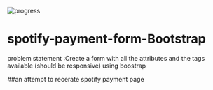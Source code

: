 ![progress](https://user-images.githubusercontent.com/31090188/122137113-85fc8300-ce61-11eb-9915-7f232025356b.jpg)
# spotify-payment-form-Bootstrap
problem statement :Create a form with all the attributes and the tags available (should be responsive) using boostrap

##an attempt to recerate spotify payment page 
